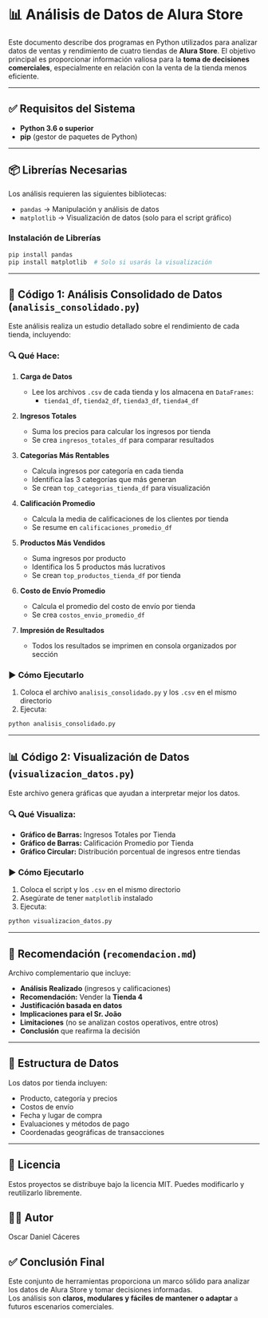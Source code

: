 
# 📊 Análisis de Datos de Alura Store

Este documento describe dos programas en Python utilizados para analizar datos de ventas y rendimiento de cuatro tiendas de **Alura Store**. El objetivo principal es proporcionar información valiosa para la **toma de decisiones comerciales**, especialmente en relación con la venta de la tienda menos eficiente.

---

## ✅ Requisitos del Sistema

- **Python 3.6 o superior**
- **pip** (gestor de paquetes de Python)

---

## 📦 Librerías Necesarias

Los análisis requieren las siguientes bibliotecas:

- `pandas` → Manipulación y análisis de datos  
- `matplotlib` → Visualización de datos (solo para el script gráfico)

### Instalación de Librerías

```bash
pip install pandas
pip install matplotlib  # Solo si usarás la visualización
```

---

## 📁 Código 1: Análisis Consolidado de Datos (`analisis_consolidado.py`)

Este análisis realiza un estudio detallado sobre el rendimiento de cada tienda, incluyendo:

### 🔍 Qué Hace:

1. **Carga de Datos**
   - Lee los archivos `.csv` de cada tienda y los almacena en `DataFrames`:
     - `tienda1_df`, `tienda2_df`, `tienda3_df`, `tienda4_df`

2. **Ingresos Totales**
   - Suma los precios para calcular los ingresos por tienda
   - Se crea `ingresos_totales_df` para comparar resultados

3. **Categorías Más Rentables**
   - Calcula ingresos por categoría en cada tienda
   - Identifica las 3 categorías que más generan
   - Se crean `top_categorias_tienda_df` para visualización

4. **Calificación Promedio**
   - Calcula la media de calificaciones de los clientes por tienda
   - Se resume en `calificaciones_promedio_df`

5. **Productos Más Vendidos**
   - Suma ingresos por producto
   - Identifica los 5 productos más lucrativos
   - Se crean `top_productos_tienda_df` por tienda

6. **Costo de Envío Promedio**
   - Calcula el promedio del costo de envío por tienda
   - Se crea `costos_envio_promedio_df`

7. **Impresión de Resultados**
   - Todos los resultados se imprimen en consola organizados por sección

### ▶️ Cómo Ejecutarlo

1. Coloca el archivo `analisis_consolidado.py` y los `.csv` en el mismo directorio  
2. Ejecuta:

```bash
python analisis_consolidado.py
```

---

## 📊 Código 2: Visualización de Datos (`visualizacion_datos.py`)

Este archivo genera gráficas que ayudan a interpretar mejor los datos.

### 🔍 Qué Visualiza:

- **Gráfico de Barras:** Ingresos Totales por Tienda
- **Gráfico de Barras:** Calificación Promedio por Tienda
- **Gráfico Circular:** Distribución porcentual de ingresos entre tiendas

### ▶️ Cómo Ejecutarlo

1. Coloca el script y los `.csv` en el mismo directorio  
2. Asegúrate de tener `matplotlib` instalado  
3. Ejecuta:

```bash
python visualizacion_datos.py
```

---

## 📄 Recomendación (`recomendacion.md`)

Archivo complementario que incluye:

- **Análisis Realizado** (ingresos y calificaciones)
- **Recomendación:** Vender la **Tienda 4**
- **Justificación basada en datos**
- **Implicaciones para el Sr. João**
- **Limitaciones** (no se analizan costos operativos, entre otros)
- **Conclusión** que reafirma la decisión

---

## 📂 Estructura de Datos

Los datos por tienda incluyen:

- Producto, categoría y precios
- Costos de envío
- Fecha y lugar de compra
- Evaluaciones y métodos de pago
- Coordenadas geográficas de transacciones

---
## 📄 Licencia

Estos proyectos se distribuye bajo la licencia MIT. Puedes modificarlo y reutilizarlo libremente.

## 🧑‍💻 Autor

Oscar Daniel Cáceres

## ✅ Conclusión Final

Este conjunto de herramientas proporciona un marco sólido para analizar los datos de Alura Store y tomar decisiones informadas.  
Los análisis son **claros, modulares y fáciles de mantener o adaptar** a futuros escenarios comerciales.
